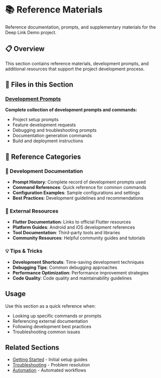 # 📚 Reference Materials

Reference documentation, prompts, and supplementary materials for the Deep Link Demo project.

## 📋 **Overview**

This section contains reference materials, development prompts, and additional resources that support the project development process.

## 📁 **Files in this Section**

### **[Development Prompts](./PROMPTS.md)**
**Complete collection of development prompts and commands:**
- Project setup prompts
- Feature development requests
- Debugging and troubleshooting prompts
- Documentation generation commands
- Build and deployment instructions

## 🎯 **Reference Categories**

### **📝 Development Documentation**
- **Prompt History**: Complete record of development prompts used
- **Command References**: Quick reference for common commands
- **Configuration Examples**: Sample configurations and settings
- **Best Practices**: Development guidelines and recommendations

### **🔗 External Resources**
- **Flutter Documentation**: Links to official Flutter resources
- **Platform Guides**: Android and iOS development references
- **Tool Documentation**: Third-party tools and libraries
- **Community Resources**: Helpful community guides and tutorials

### **💡 Tips & Tricks**
- **Development Shortcuts**: Time-saving development techniques
- **Debugging Tips**: Common debugging approaches
- **Performance Optimization**: Performance improvement strategies
- **Code Quality**: Code quality and maintainability guidelines

## Usage

Use this section as a quick reference when:
- Looking up specific commands or prompts
- Referencing external documentation
- Following development best practices
- Troubleshooting common issues

## Related Sections

- [Getting Started](../01-getting-started/) - Initial setup guides
- [Troubleshooting](../08-troubleshooting/) - Problem resolution
- [Automation](../09-automation/) - Automated workflows
